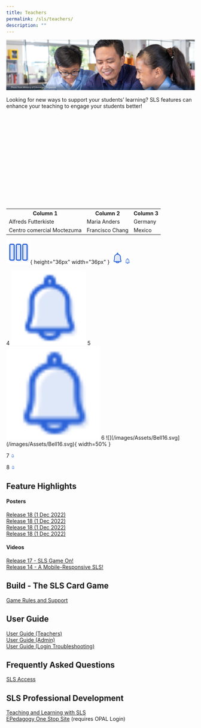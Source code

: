 ```yaml
---
title: Teachers
permalink: /sls/teachers/
description: ""
---
```

![](/images/Media/Quick%20Links/Teachers%20Hero.png)

Looking for new ways to support your students’ learning? SLS features can enhance your teaching to engage your students better!

  
&nbsp;&nbsp;  
&nbsp;&nbsp;&nbsp;&nbsp;
&nbsp;&nbsp;&nbsp;&nbsp;  
&nbsp;&nbsp;&nbsp;&nbsp;  
&nbsp;&nbsp;  
&nbsp;&nbsp;  
&nbsp; &nbsp;&nbsp;  
&nbsp;&nbsp;&nbsp;&nbsp;  
&nbsp;&nbsp;&nbsp;&nbsp;  
&nbsp;&nbsp;  
&nbsp;&nbsp;  
&nbsp;&nbsp;&nbsp;&nbsp;  
&nbsp;&nbsp;&nbsp;&nbsp;  
&nbsp;&nbsp;&nbsp;&nbsp;  
&nbsp;&nbsp;<table><tbody><tr><th>Column 1</th><th>Column 2</th><th>Column 3</th></tr><tr><td>Alfreds Futterkiste</td><td>Maria Anders</td><td>Germany</td></tr><tr><td>Centro comercial Moctezuma</td><td>Francisco Chang</td><td>Mexico</td></tr>  
</tbody></table>

![](/images/Assets/3Columns32.svg){ height="36px" width="36px" }
![](/images/Assets/Bell16.svg)
![](/images/Bell16%201.png)

4
    <img width="200" src="/images/Assets/Bell16.svg">
5		 
	[<img width="250" src="/images/Assets/Bell16.svg">](/images/Assets/Bell16.svg)
	6
	    ![](/images/Assets/Bell16.svg](/images/Assets/Bell16.svg){ width=50% }
			
7
<img height="10rem" src="/images/Bell16%201.png">

8
<img height="10px" src="/images/Bell16%201.png">
																						
## Feature Highlights  
#### Posters
[Release 18 (1 Dec 2022)](/sls/student)
<br>[Release 18 (1 Dec 2022)](/sls/student)
<br>[Release 18 (1 Dec 2022)](/sls/student)
<br>[Release 18 (1 Dec 2022)](/sls/student)
#### Videos
[Release 17 - SLS Game On!](/sls/student)
<br>[Release 14 - A Mobile-Responsive SLS!](/sls/student)

## Build - The SLS Card Game
[Game Rules and Support](/sls/student)
  
## User Guide
[User Guide (Teachers)](/sls/student)
<br>[User Guide (Admin)](/sls/student)
<br>[User Guide (Login Troubleshooting)](/sls/student)

## Frequently Asked Questions
[SLS Access](/sls/student)

## SLS Professional Development
[Teaching and Learning with SLS](/sls/student)
<br>[EPedagogy One Stop Site](/sls/student) (requires OPAL Login)